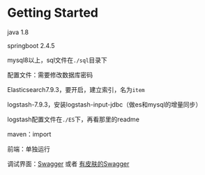 # Getting Started

java 1.8

springboot 2.4.5

mysql8以上，sql文件在`./sql`目录下

配置文件：需要修改数据库密码

Elasticsearch7.9.3，要开启，建立索引，名为`item`

logstash-7.9.3，安装logstash-input-jdbc（做es和mysql的增量同步）

logstash配置文件在`./ES`下，再看那里的readme

maven：import

前端：单独运行

调试界面：[Swagger](http://localhost:8090/swagger-ui.html ) 或者  [有皮肤的Swagger](http://localhost:8090/doc.html )

